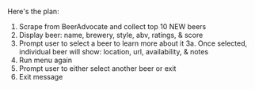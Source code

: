 Here's the plan:

1. Scrape from BeerAdvocate and collect top 10 NEW beers
2. Display beer: name, brewery, style, abv, ratings, & score
3. Prompt user to select a beer to learn more about it
  3a. Once selected, individual beer will show: location, url, availability, & notes
4. Run menu again
5. Prompt user to either select another beer or exit
6. Exit message
